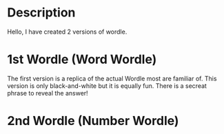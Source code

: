 # Description

Hello, I have created 2 versions of wordle.

# 1st Wordle (Word Wordle)

The first version is a replica of the actual Wordle most are familiar of. This version is only black-and-white but it is equally fun. There is a secreat phrase to reveal the answer!

# 2nd Wordle (Number Wordle)
